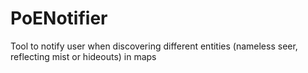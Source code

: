 # PoENotifier
Tool to notify user when discovering different entities (nameless seer, reflecting mist or hideouts) in maps
